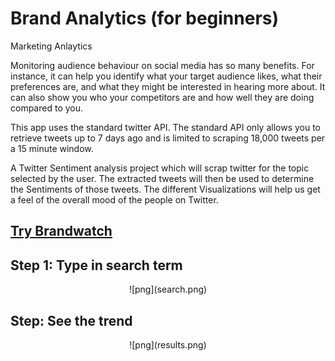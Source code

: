 # Brand Analytics (for beginners)
Marketing Anlaytics

Monitoring audience behaviour on social media has so many benefits. For
instance, it can help you identify what your target audience likes, what
their preferences are, and what they might be interested in hearing more
about. It can also show you who your competitors are and how well they are
doing compared to you.

This app uses the standard twitter API. The standard API only allows you
to retrieve tweets up to 7 days ago and is limited to scraping 18,000 tweets
per a 15 minute window.

A Twitter Sentiment analysis project which will scrap twitter for the topic
selected by the user. The extracted tweets will then be used to determine
the Sentiments of those tweets. The different Visualizations will help us
get a feel of the overall mood of the people on Twitter.

## [Try Brandwatch](https://share.streamlit.io/michaelborck/brandwatch/main/app.py)

## Step 1: Type in search term

<center>
![png](search.png)
</center>

## Step: See the trend

<center>
![png](results.png)
</center>
